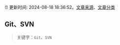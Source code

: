 :alarm_clock: 更新时间: 2024-08-18 18:36:52。[文章来源](/README.md)、[文章分类](/TAGS.md)

## Git、SVN


> 关键字：`Git`、`SVN`



